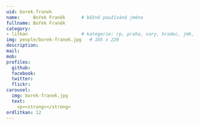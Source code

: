 ```yaml
---
uid: borek.franek
name:     Bořek Franěk  	# běžně používáné jméno
fullname: Bořek Franěk
category:
- litkan                 	# kategorie: rp, praha, vary, hradec, jmk, senat
img: people/borek-franek.jpg   # 165 x 220
description: 
mail:
mob:
profiles:
  github:
  facebook:
  twitter: 
  flickr:
carousel:
  img: borek-franek.jpg
  text:
    <p><strong></strong>
ordlitkan: 12
---
```


